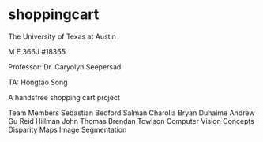 # shoppingcart
The University of Texas at Austin

M E 366J #18365

Professor: Dr. Caryolyn Seepersad

TA: Hongtao Song

A handsfree shopping cart project

Team Members
Sebastian Bedford
Salman Charolia
Bryan Duhaime
Andrew Gu
Reid Hillman
John Thomas
Brendan Towlson
Computer Vision Concepts
Disparity Maps
Image Segmentation
